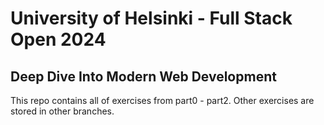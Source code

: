 # University of Helsinki - Full Stack Open 2024

## Deep Dive Into Modern Web Development

This repo contains all of exercises from part0 - part2.
Other exercises are stored in other branches.